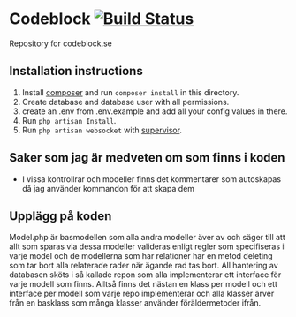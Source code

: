 Codeblock [![Build Status](https://snap-ci.com/davidsoderberg/codeblock/branch/master/build_image)](https://snap-ci.com/davidsoderberg/codeblock/branch/master)
=========
Repository for codeblock.se

## Installation instructions
1. Install [composer](https://getcomposer.org/) and run `composer install` in this directory.
2. Create database and database user with all permissions.
3. create an .env from .env.example and add all your config values in there.
4. Run `php artisan Install`.
5. Run `php artisan websocket` with [supervisor](http://supervisord.org/).

## Saker som jag är medveten om som finns i koden
* I vissa kontrollrar och modeller finns det kommentarer som autoskapas då jag använder kommandon för att skapa dem

## Upplägg på koden
Model.php är basmodellen som alla andra modeller äver av och säger till att allt som sparas via dessa modeller valideras enligt regler som specifiseras i varje model och de modellerna som har relationer har en metod deleting som tar bort alla relaterade rader när ägande rad tas bort.
All hantering av databasen sköts i så kallade repon som alla implementerar ett interface för varje modell som finns. Alltså finns det nästan en klass per modell och ett interface per modell som varje repo implementerar och alla klasser ärver från en basklass som många klasser använder föräldermetoder ifrån.
